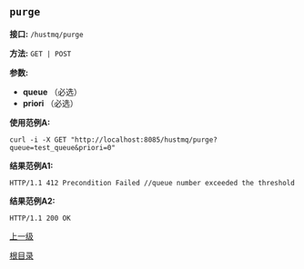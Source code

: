 `purge`
----------

**接口:** `/hustmq/purge`

**方法:** `GET | POST`

**参数:**  

*  **queue** （必选）  
*  **priori** （必选）    

**使用范例A:**

    curl -i -X GET "http://localhost:8085/hustmq/purge?queue=test_queue&priori=0"

**结果范例A1:**

	HTTP/1.1 412 Precondition Failed //queue number exceeded the threshold

**结果范例A2:**

	HTTP/1.1 200 OK

[上一级](../hustmq.md)

[根目录](../../index.md)
